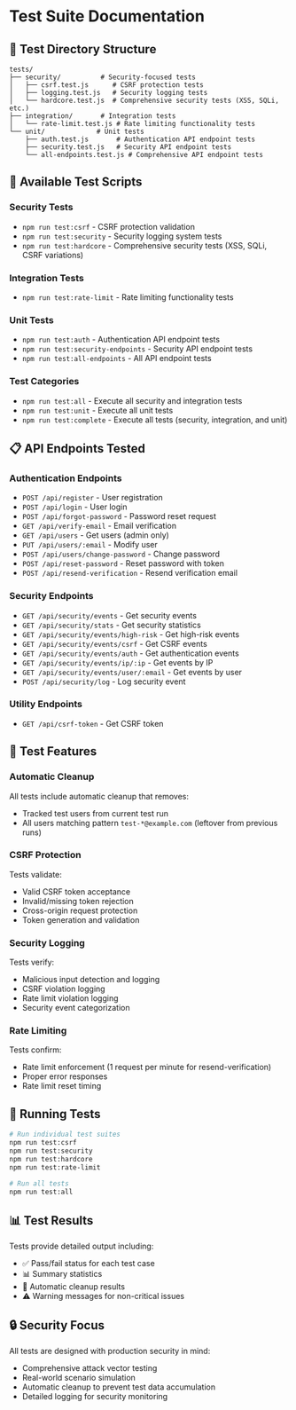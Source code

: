 # Test Suite Documentation

## 📁 Test Directory Structure

```
tests/
├── security/          # Security-focused tests
│   ├── csrf.test.js      # CSRF protection tests
│   ├── logging.test.js   # Security logging tests
│   └── hardcore.test.js  # Comprehensive security tests (XSS, SQLi, etc.)
├── integration/       # Integration tests
│   └── rate-limit.test.js # Rate limiting functionality tests
└── unit/             # Unit tests
    ├── auth.test.js       # Authentication API endpoint tests
    ├── security.test.js   # Security API endpoint tests
    └── all-endpoints.test.js # Comprehensive API endpoint tests
```

## 🧪 Available Test Scripts

### Security Tests
- `npm run test:csrf` - CSRF protection validation
- `npm run test:security` - Security logging system tests
- `npm run test:hardcore` - Comprehensive security tests (XSS, SQLi, CSRF variations)

### Integration Tests
- `npm run test:rate-limit` - Rate limiting functionality tests

### Unit Tests
- `npm run test:auth` - Authentication API endpoint tests
- `npm run test:security-endpoints` - Security API endpoint tests
- `npm run test:all-endpoints` - All API endpoint tests

### Test Categories
- `npm run test:all` - Execute all security and integration tests
- `npm run test:unit` - Execute all unit tests
- `npm run test:complete` - Execute all tests (security, integration, and unit)

## 📋 API Endpoints Tested

### Authentication Endpoints
- `POST /api/register` - User registration
- `POST /api/login` - User login
- `POST /api/forgot-password` - Password reset request
- `GET /api/verify-email` - Email verification
- `GET /api/users` - Get users (admin only)
- `PUT /api/users/:email` - Modify user
- `POST /api/users/change-password` - Change password
- `POST /api/reset-password` - Reset password with token
- `POST /api/resend-verification` - Resend verification email

### Security Endpoints
- `GET /api/security/events` - Get security events
- `GET /api/security/stats` - Get security statistics
- `GET /api/security/events/high-risk` - Get high-risk events
- `GET /api/security/events/csrf` - Get CSRF events
- `GET /api/security/events/auth` - Get authentication events
- `GET /api/security/events/ip/:ip` - Get events by IP
- `GET /api/security/events/user/:email` - Get events by user
- `POST /api/security/log` - Log security event

### Utility Endpoints
- `GET /api/csrf-token` - Get CSRF token

## 🔧 Test Features

### Automatic Cleanup
All tests include automatic cleanup that removes:
- Tracked test users from current test run
- All users matching pattern `test-*@example.com` (leftover from previous runs)

### CSRF Protection
Tests validate:
- Valid CSRF token acceptance
- Invalid/missing token rejection
- Cross-origin request protection
- Token generation and validation

### Security Logging
Tests verify:
- Malicious input detection and logging
- CSRF violation logging
- Rate limit violation logging
- Security event categorization

### Rate Limiting
Tests confirm:
- Rate limit enforcement (1 request per minute for resend-verification)
- Proper error responses
- Rate limit reset timing

## 🚀 Running Tests

```bash
# Run individual test suites
npm run test:csrf
npm run test:security
npm run test:hardcore
npm run test:rate-limit

# Run all tests
npm run test:all
```

## 📊 Test Results

Tests provide detailed output including:
- ✅ Pass/fail status for each test case
- 📊 Summary statistics
- 🧹 Automatic cleanup results
- ⚠️ Warning messages for non-critical issues

## 🔒 Security Focus

All tests are designed with production security in mind:
- Comprehensive attack vector testing
- Real-world scenario simulation
- Automatic cleanup to prevent test data accumulation
- Detailed logging for security monitoring 